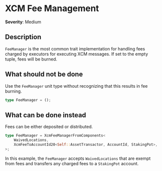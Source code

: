 # XCM Fee Management

**Severity**: Medium

## Description

`FeeManager` is the most common trait implementation for handling fees charged by executors for executing XCM messages.
If set to the empty tuple, fees will be burned.

## What should not be done

Use the `FeeManager` unit type without recognizing that this results in fee burning.

```rust
type FeeManager = ();
```

## What can be done instead

Fees can be either deposited or distributed.

```rust
type FeeManager = XcmFeeManagerFromComponents<
    WaivedLocations,
    XcmFeeToAccountId20<Self::AssetTransactor, AccountId, StakingPot>,
>;
```

In this example, the `FeeManager` accepts `WaivedLocations` that are exempt from fees and transfers any charged fees to
a `StakingPot` account.
